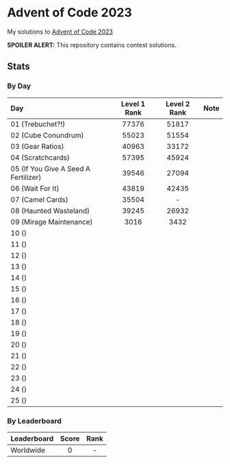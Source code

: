 # Advent of Code 2023

My solutions to [Advent of Code 2023](https://adventofcode.com/2023/)

**SPOILER ALERT:** This repository contains contest solutions. 

## Stats

### By Day

| Day                                  | Level 1 Rank   | Level 2 Rank | Note  |
| :----------------------------------- | :------------: | :----------: | :---: |
| 01 (Trebuchet?!)                     |     77376      |     51817    |       |
| 02 (Cube Conundrum)                  |     55023      |     51554    |       | 
| 03 (Gear Ratios)                     |     40963      |     33172    |       |
| 04 (Scratchcards)                    |     57395      |     45924    |       |
| 05 (If You Give A Seed A Fertilizer) |     39546      |     27094    |       |
| 06 (Wait For It)                     |     43819      |     42435    |       |
| 07 (Camel Cards)                     |     35504      |       -      |       |
| 08 (Haunted Wasteland)               |     39245      |     26932    |       |
| 09 (Mirage Maintenance)              |      3016      |      3432    |       |
| 10 ()                                |                |              |       |
| 11 ()                                |                |              |       |
| 12 ()                                |                |              |       |
| 13 ()                                |                |              |       |
| 14 ()                                |                |              |       |
| 15 ()                                |                |              |       |
| 16 ()                                |                |              |       |
| 17 ()                                |                |              |       |
| 18 ()                                |                |              |       |
| 19 ()                                |                |              |       | 
| 20 ()                                |                |              |       | 
| 21 ()                                |                |              |       |
| 22 ()                                |                |              |       |
| 23 ()                                |                |              |       |
| 24 ()                                |                |              |       |
| 25 ()                                |                |              |       | 

### By Leaderboard

| Leaderboard | Score  | Rank   |
| :---------- | :----: | :----: |
| Worldwide   |   0    |   -    |
